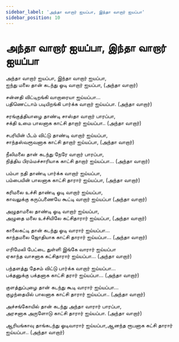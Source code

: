 ```yaml
---
sidebar_label: 'அந்தா வாறார் ஐயப்பா, இந்தா வாறார் ஐயப்பா'
sidebar_position: 10
---
```


# **அந்தா வாறார் ஐயப்பா, இந்தா வாறார் ஐயப்பா**

அந்தா வாறார் ஐயப்பா, இந்தா வாறார் ஐயப்பா,  
ஐந்து மலை தான் கடந்து ஓடி வாறார் ஐயப்பா,       (அந்தா வாறார்)

சன்னதி விட்டிறங்கி வாறாரையா ஐய்யப்பா…  
பதிணெட்டாம் படியிறங்கி பார்க்க வாறார் ஐய்யப்பா. (அந்தா வாறார்)

சரங்குத்தியாழை தாண்டி சாஸ்தா வாறார் பாரப்பா,  
சக்தி உமை பாலனாக காட்சி தாறார் ஐய்யப்பா..       (அந்தா வாறார்)

சபரியின் பீடம் விட்டு தாண்டி வாறார் ஐய்யப்பா,  
சாந்தஸ்வரூவனாக காட்சி தாறார் ஐய்யப்பா,     (அந்தா வாறார்)

நீலிமலை தான் கடந்து நேரே வாறார் பாரப்பா,  
நித்திய பிரம்மச்சாரியாக காட்சி தாறார் ஐய்யப்பா…  (அந்தா வாறார்)

பம்பா நதி தாண்டி பார்க்க வாறார் ஐய்யப்பா,  
பம்பையின் பாலனாக காட்சி தாரார் ஐய்யப்பா,  (அந்தா வாறார்)

கரிமலை உச்சி தாண்டி ஓடி வாறார் ஐய்யப்பா,  
காவலுக்கு கருப்பணையே கூட்டி வாறார் ஐய்யப்பா (அந்தா வாறார்)

அழுதாமலை தாண்டி ஓடி வாறார் ஐய்யப்பா,  
அழுதை மலை உச்சியிலே கட்சிதாரார் ஐய்யப்பா, (அந்தா வாறார்)

காலைகட்டி தான் கடந்து ஓடி வாரார் ஐய்யப்பா…  
காந்தமலை ஜோதியாக காட்சி தாரார் ஐய்யப்பா… (அந்தா வாறார்)

எரிமேலி பேட்டை துள்ளி இங்கே வாரார் ஐய்யப்பா  
ஏகாந்த வாசனாக கட்சிதாரார் ஐய்யப்பா…  (அந்தா வாறார்)

பந்தளத்து தேசம் விட்டு பார்க்க வாறார் ஐய்யப்பா…  
பக்தனுக்கு பக்தனாக காட்சி தரார் ஐய்யப்பா…  (அந்தா வாறார்)

குளத்துப்புழை தான் கடந்து கூடி வாரார் ஐய்யப்பா…  
குழந்தையில் பாலனாக காட்சி தாரார் ஐய்யப்பா..  (அந்தா வாறார்)

அச்சங்கோயில் தான் கடந்து அந்தா வாரார் பாரப்பா,  
அரசனாக அருளோடு காட்சி தாரார் ஐய்யப்பா. (அந்தா வாறார்)

ஆரியங்காவு தாங்கடந்து ஓடிவாரார் ஐய்யப்பா,ஆனந்த ரூபனாக கட்சி தாரார் ஐய்யப்பா.. (அந்தா வாறார்)
